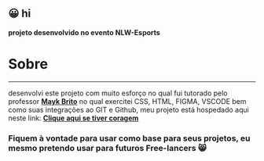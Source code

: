 ## :grinning: hi

**projeto desenvolvido no evento NLW-Esports**

# Sobre
---
desenvolvi este projeto com muito esforço no qual fui tutorado pelo professor [**Mayk Brito**](https://github.com/maykbrito)
no qual exercitei CSS, HTML, FIGMA, VSCODE bem como suas integrações ao GIT e Github, meu projeto está hospedado aqui neste link: [**Clique aqui se tiver coragem**](https://vitorsmx.github.io/VSM-NLW-eSports-Explorer/)

### Fiquem à vontade para usar como base para seus projetos, eu mesmo pretendo usar para futuros Free-lancers :smile_cat:
